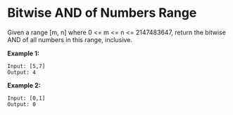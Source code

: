# Bitwise AND of Numbers Range

Given a range [m, n] where 0 <= m <= n <= 2147483647, return the bitwise AND of all numbers in this range, inclusive.

**Example 1:**

```pseudo
Input: [5,7]
Output: 4
```

**Example 2:**

```pseudo
Input: [0,1]
Output: 0
```
